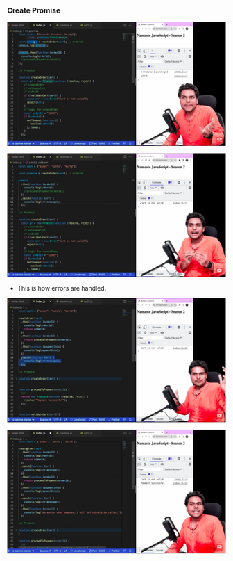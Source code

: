 ### Create Promise

![alt text](image-1.png)

![alt text](image-2.png)

- This is how errors are handled.

![alt text](image-3.png)

![alt text](image-4.png)

